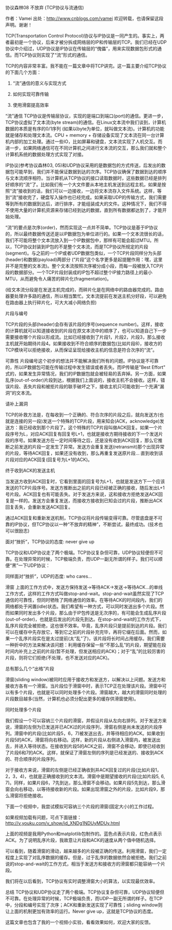 协议森林08 不放弃 (TCP协议与流通信)

作者：Vamei 出处：http://www.cnblogs.com/vamei 欢迎转载，也请保留这段声明。谢谢！ 

 

TCP(Transportation Control
Protocol)协议与IP协议是一同产生的。事实上，两者最初是一个协议，后来才被分拆成网络层的IP和传输层的TCP。我们已经在UDP协议中介绍过，UDP协议是IP协议在传输层的“傀儡”，用来实现数据包形式的通信。而TCP协议则实现了“流”形式的通信。

TCP的内容非常丰富。我不能在一篇文章中将TCP讲完。这一篇主要介绍TCP协议的下面几个方面：

1. “流”通信的意义与实现方式

2. 如何实现可靠传输

3. 使用滑窗提高效率

 

“流”通信
TCP协议是传输层协议，实现的是端口到端口(port)的通信。更进一步，TCP协议虚拟了文本流(byte
stream)的通信。在Linux文本流中我们谈到，计算机数据的本质是有序的0/1序列
(如果以byte为单位，就叫做文本流)。计算机的功能就是储存和处理文本流。CPU + memory +
存储设备实现了文本流在同一台计算机内部的加工处理。通过一些IO，比如屏幕和键盘，文本流实现了人机交互。而进一步，如果网络通信可在不同计算机之间进行文本流的交互，那么我们就和整个计算机系统的数据处理方式实现了对接。

IP协议(参考协议森林03,
05)和UDP协议采用的是数据包的方式传送，后发出的数据包可能早到，我们并不能保证数据到达的次序。TCP协议确保了数据到达的顺序与文本流顺序相符。当计算机从TCP协议的接口读取数据时，这些数据已经是排列好顺序的“流”了。比如我们有一个大文件要从本地主机发送到远程主机，如果是按照“流”接收到的话，我们可以一边接收，一边将文本流存入文件系统。这样，等到“流”接收完了，硬盘写入操作也已经完成。如果采取UDP的传输方式，我们需要等到所有的数据到达后，进行排序，才能组装成大的文件。这种情况下，我们不得不使用大量的计算机资源来存储已经到达的数据，直到所有数据都达到了，才能开始处理。

“流”的要点是次序(order)，然而实现这一点并不简单。TCP协议是基于IP协议的，所以最终数据传送还是以IP数据包为单位进行的。如果一个文本流很长的话，我们不可能将整个文本流放入到一个IP数据包中，那样有可能会超过MTU。所以，TCP协议封装到IP包的不是整个文本流，而是TCP协议所规定的片段(segment)。与之前的一个IP或者UDP数据包类似，一个TCP片段同样分为头部(header)和数据(payload)两部分
(“片段”这个名字更多是起提醒作用：嘿，这里并不是完整的文本流)。整个文本流按照次序被分成小段，而每一段被放入TCP片段的数据部分。一个TCP片段封装成的IP包不超过整个IP接力路径上的最小MTU，从而避免令人痛苦的碎片化(fragmentation)。

(给文本流分段是在发送主机完成的，而碎片化是在网络中的路由器完成的。路由器要处理许多路的通信，所以相当繁忙。文本流提前在发送主机分好段，可以避免在路由器上执行碎片化，可大大减小网络负担)



片段与编号

TCP片段的头部(header)会存有该片段的序号(sequence
number)。这样，接收的计算机就可以知道接收到的片段在原文本流中的顺序了，也可以知道自己下一步需要接收哪个片段以形成流。比如已经接收到了片段1，片段2，片段3，那么接收主机就开始期待片段4。如果接收到不符合顺序的数据包(比如片段8)，接收方的TCP模块可以拒绝接收，从而保证呈现给接收主机的信息是符合次序的“流”。

 
可靠性
片段编号这个初步的想法并不能解决我们所有的问题。IP协议是不可靠的，所以IP数据包可能在传输过程中发生错误或者丢失。而IP传输是"Best
Effort"
式的，如果发生异常情况，我们的IP数据包就会被轻易的丢弃掉。另一方面，如果乱序(out-of-order)片段到达，根据我们上面说的，接收主机不会接收。这样，错误片段、丢失片段和被拒片段的联手破坏之下，接收主机只可能收到一个充满“漏洞”的文本流。



请补上漏洞

TCP的补救方法是，在每收到一个正确的、符合次序的片段之后，就向发送方(也就是连接的另一段)发送一个特殊的TCP片段，用来知会(ACK，acknowledge)发送方：我已经收到那个片段了。这个特殊的TCP片段叫做ACK回复。如果一个片段序号为L，对应ACK回复有回复号L+1，也就是接收方期待接收的下一个发送片段的序号。如果发送方在一定时间等待之后，还是没有收到ACK回复，那么它推断之前发送的片段一定发生了异常。发送方会重复发送(retransmit)那个出现异常的片段，等待ACK回复，如果还没有收到，那么再重复发送原片段...
直到收到该片段对应的ACK回复(回复号为L+1的ACK)。



终于收到ACK的发送主机

当发送方收到ACK回复时，它看到里面的回复号为L+1，也就是发送方下一个应该发送的TCP片段序号。发送方推断出之前的片段已经被正确的接收，随后发出L+1号片段。ACK回复也有可能丢失。对于发送方来说，这和接收方拒绝发送ACK回复是一样的。发送方会重复发送，而接收方接收到已知会过的片段，推断出ACK回复丢失，会重新发送ACK回复。

通过ACK回复和重新发送机制，TCP协议将片段传输变得可靠。尽管底盘是不可靠的IP协议，但TCP协议以一种“不放弃的精神”，不断尝试，最终成功。(技术也可以很励志)



面对“挫折”，TCP协议的态度: never give up

TCP协议和UDP协议走了两个极端。TCP协议复杂但可靠，UDP协议轻便但不可靠。在处理异常的时候，TCP极端负责，而UDP一副无所谓的样子。我们可以顺便“黑”一下UDP协议：



同样面对“挫折”，UDP的态度: who cares...

 
滑窗
上面的工作方式中，发送方保持发送->等待ACK->发送->等待ACK...的单线工作方式，这样的工作方式叫做stop-and-wait。stop-and-wait虽然实现了TCP通信的可靠性，但同时牺牲了网络通信的效率。在等待ACK的时间段内，我们的网络都处于闲置(idle)状态。我们希望有一种方式，可以同时发送出多个片段。然而如果同时发出多个片段，那么由于IP包传送是无次序的，有可能会生成乱序片段(out-of-order)，也就是后发出的片段先到达。在stop-and-wait的工作方式下，乱序片段完全被拒绝，这也很不效率。毕竟，乱序片段只是提前到达的片段。我们可以在缓存中先存放它，等到它之前的片段补充完毕，再将它缀在后面。然而，如果一个乱序片段实在是太过提前(太“乱”了)，该片段将长时间占用缓存。我们需要一种折中的方法来解决该问题：利用缓存保留一些“不那么乱”的片段，期望能在段时间内补充上之前的片段(暂不处理，但发送相应的ACK)；对于“乱”的比较厉害的片段，则将它们拒绝(不处理，也不发送对应的ACK)。



总有那么几个“出格”片段

 

滑窗(sliding
window)被同时应用于接收方和发送方，以解决以上问题。发送方和接收方各有一个滑窗。当片段位于滑窗中时，表示TCP正在处理该片段。滑窗中可以有多个片段，也就是可以同时处理多个片段。滑窗越大，越大的滑窗同时处理的片段数目越多(当然，计算机也必须分配出更多的缓存供滑窗使用)。

 



同时处理多个片段

我们假设一个可以容纳三个片段的滑窗，并假设片段从左向右排列。对于发送方来说，滑窗的左侧为已发送并已ACK过的片段序列，滑窗右侧是尚未发送的片段序列。滑窗中的片段(比如片段5，6，7)被发送出去，并等待相应的ACK。如果收到片段5的ACK，滑窗将向右移动。这样，新的片段从右侧进入滑窗内，被发送出去，并进入等待状态。在接收到片段5的ACK之前，滑窗不会移动，即使已经收到了片段6和7的ACK。这样，就保证了滑窗左侧的序列是已经发送的、接收到ACK的、符合顺序的片段序列。

对于接收方来说，滑窗的左侧是已经正确收到并ACK回复过的片段(比如片段1，2，3，4)，也就是正确接收到的文本流。滑窗中是期望接收的片段(比如片段5,
6,
7)。同样，如果片段6，7先到达，那么滑窗不会移动。如果片段5先到达，那么滑窗会向右移动，以等待接收新的片段。如果出现滑窗之外的片段，比如片段9，那么滑窗将拒绝接收。

下面一个视频中，我尝试模拟可容纳三个片段的滑窗(固定大小)的工作过程。



如果视频加载有问题，可点下面链接： http://v.youku.com/v_show/id_XNDg1NDUyMDUy.html

 

 

上面的视频是我用Python和matplotlib包制作的。蓝色点表示片段，红色点表示ACK。为了说明乱序片段，我故意让片段和ACK的速度从两个值中随机选择。

可以看到，随着滑窗的滑动，越来越多的片段被正确的传送。利用滑窗，我们一定程度上实现了对乱序数据的缓存。但是，过于乱序的数据依然会被拒绝。我们之前说的stop-and-wait的工作方式，相当于发送方和接收方的滑窗都只能容纳一个片段。

我们将在以后看到，TCP协议有实时调整滑窗大小的算法，以实现最优效率。

 

总结
TCP协议和UDP协议走了两个极端。TCP协议复杂但可靠，UDP协议轻便但不可靠。在处理异常的时候，TCP极端负责，而UDP一副无所谓的样子。在TCP中，分段和编号实现了次序；ACK和重新发送实现了可靠性；sliding
window则让上面的机制更加有效率的运行。Never give up，这就是TCP协议的态度。

这篇文章也包含了我的一个视频小实验，看看效果如何，欢迎大家的反馈。
